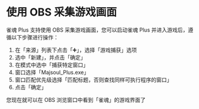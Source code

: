 # 使用 OBS 采集游戏画面

雀魂 Plus 支持使用 OBS 采集游戏画面，您可以启动雀魂 Plus 并进入游戏后，遵循以下步骤进行操作：

1. 在「来源」列表下点击「➕」，选择「游戏捕获」选项
2. 选中「新建」，并点击「确定」
3. 在模式中选中「捕获特定窗口」
4. 窗口选择「Majsoul_Plus.exe」
5. 窗口匹配优先级选择「匹配标题，否则查找同样可执行程序的窗口」
6. 点击「确定」

您现在就可以在 OBS 浏览窗口中看到「雀魂」的游戏界面了
